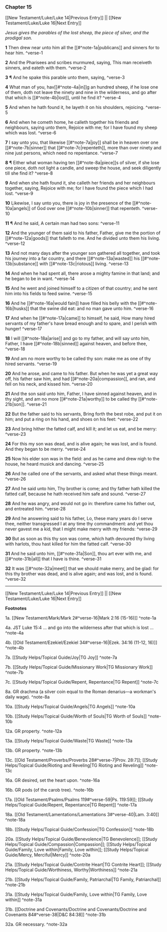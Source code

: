 ### Chapter 15

[[New Testament/Luke/Luke 14|Previous Entry]]  ||  [[New Testament/Luke/Luke 16|Next Entry]]

*Jesus gives the parables of the lost sheep, the piece of silver, and the prodigal son.*

**1**  Then drew near unto him all the [[#^note-1a|publicans]] and sinners for to hear him. ^verse-1

**2**    And the Pharisees and scribes murmured, saying, This man receiveth sinners, and eateth with them. ^verse-2

**3**  ¶ And he spake this parable unto them, saying, ^verse-3

**4**  What man of you, hav[[#^note-4a|in]]g an hundred sheep, if he lose one of them, doth not leave the ninety and nine in the wilderness, and go after that which is [[#^note-4b|lost]], until he find it? ^verse-4

**5**  And when he hath found it, he layeth it on his shoulders, rejoicing. ^verse-5

**6**  And when he cometh home, he calleth together his friends and neighbours, saying unto them, Rejoice with me; for I have found my sheep which was lost. ^verse-6

**7**  I say unto you, that likewise [[#^note-7a|joy]] shall be in heaven over one [[#^note-7b|sinner]] that [[#^note-7c|repenteth]], more than over ninety and nine just persons, which need no repentance. ^verse-7

**8**  ¶ Either what woman having ten [[#^note-8a|piece]]s of silver, if she lose one piece, doth not light a candle, and sweep the house, and seek diligently till she find it? ^verse-8

**9**  And when she hath found it, she calleth her friends and her neighbours together, saying, Rejoice with me; for I have found the piece which I had lost. ^verse-9

**10**  Likewise, I say unto you, there is joy in the presence of the [[#^note-10a|angels]] of God over one [[#^note-10b|sinner]] that repenteth. ^verse-10

**11**    ¶ And he said, A certain man had two sons: ^verse-11

**12**  And the younger of them said to his father, Father, give me the portion of [[#^note-12a|goods]] that falleth to me. And he divided unto them his living. ^verse-12

**13**  And not many days after the younger son gathered all together, and took his journey into a far country, and there [[#^note-13a|wasted]] his [[#^note-13b|substance]] with [[#^note-13c|riotous]] living. ^verse-13

**14**  And when he had spent all, there arose a mighty famine in that land; and he began to be in want. ^verse-14

**15**  And he went and joined himself to a citizen of that country; and he sent him into his fields to feed swine. ^verse-15

**16**  And he [[#^note-16a|would fain]] have filled his belly with the [[#^note-16b|husks]] that the swine did eat: and no man gave unto him. ^verse-16

**17**  And when he [[#^note-17a|came]] to himself, he said, How many hired servants of my father's have bread enough and to spare, and I perish with hunger! ^verse-17

**18**  I will [[#^note-18a|arise]] and go to my father, and will say unto him, Father, I have [[#^note-18b|sinned]] against heaven, and before thee, ^verse-18

**19**  And am no more worthy to be called thy son: make me as one of thy hired servants. ^verse-19

**20**  And he arose, and came to his father. But when he was yet a great way off, his father saw him, and had [[#^note-20a|compassion]], and ran, and fell on his neck, and kissed him. ^verse-20

**21**  And the son said unto him, Father, I have sinned against heaven, and in thy sight, and am no more [[#^note-21a|worthy]] to be called thy [[#^note-21b|son]]. ^verse-21

**22**  But the father said to his servants, Bring forth the best robe, and put it on him; and put a ring on his hand, and shoes on his feet: ^verse-22

**23**  And bring hither the fatted calf, and kill it; and let us eat, and be merry: ^verse-23

**24**  For this my son was dead, and is alive again; he was lost, and is found. And they began to be merry. ^verse-24

**25**  Now his elder son was in the field: and as he came and drew nigh to the house, he heard musick and dancing. ^verse-25

**26**  And he called one of the servants, and asked what these things meant. ^verse-26

**27**  And he said unto him, Thy brother is come; and thy father hath killed the fatted calf, because he hath received him safe and sound. ^verse-27

**28**  And he was angry, and would not go in: therefore came his father out, and entreated him. ^verse-28

**29**  And he answering said to his father, Lo, these many years do I serve thee, neither transgressed I at any time thy commandment: and yet thou never gavest me a kid, that I might make merry with my friends: ^verse-29

**30**  But as soon as this thy son was come, which hath devoured thy living with harlots, thou hast killed for him the fatted calf. ^verse-30

**31**  And he said unto him, [[#^note-31a|Son]], thou art ever with me, and [[#^note-31b|all]] that I have is thine. ^verse-31

**32**  It was [[#^note-32a|meet]] that we should make merry, and be glad: for this thy brother was dead, and is alive again; and was lost, and is found. ^verse-32


---
[[New Testament/Luke/Luke 14|Previous Entry]]  ||  [[New Testament/Luke/Luke 16|Next Entry]]


**Footnotes**


1a. [[New Testament/Mark/Mark 2#^verse-16|Mark 2:16 (15-16)]] ^note-1a

4a. JST Luke 15:4 ... and go into the wilderness after that which is lost ... ^note-4a

4b. [[Old Testament/Ezekiel/Ezekiel 34#^verse-16|Ezek. 34:16 (11-12, 16)]] ^note-4b

7a. [[Study Helps/Topical Guide/Joy|TG Joy]] ^note-7a

7b. [[Study Helps/Topical Guide/Missionary Work|TG Missionary Work]] ^note-7b

7c. [[Study Helps/Topical Guide/Repent, Repentance|TG Repent]] ^note-7c

8a. GR drachma (a silver coin equal to the Roman denarius—a workman's daily wage). ^note-8a

10a. [[Study Helps/Topical Guide/Angels|TG Angels]] ^note-10a

10b. [[Study Helps/Topical Guide/Worth of Souls|TG Worth of Souls]] ^note-10b

12a. GR property. ^note-12a

13a. [[Study Helps/Topical Guide/Waste|TG Waste]] ^note-13a

13b. GR property. ^note-13b

13c. [[Old Testament/Proverbs/Proverbs 28#^verse-7|Prov. 28:7]]; [[Study Helps/Topical Guide/Rioting and Reveling|TG Rioting and Reveling]] ^note-13c

16a. GR desired, set the heart upon. ^note-16a

16b. GR pods (of the carob tree). ^note-16b

17a. [[Old Testament/Psalms/Psalms 119#^verse-59|Ps. 119:59]]; [[Study Helps/Topical Guide/Repent, Repentance|TG Repent]] ^note-17a

18a. [[Old Testament/Lamentations/Lamentations 3#^verse-40|Lam. 3:40]] ^note-18a

18b. [[Study Helps/Topical Guide/Confession|TG Confession]] ^note-18b

20a. [[Study Helps/Topical Guide/Benevolence|TG Benevolence]]; [[Study Helps/Topical Guide/Compassion|Compassion]]; [[Study Helps/Topical Guide/Family, Love within|Family, Love within]]; [[Study Helps/Topical Guide/Mercy, Merciful|Mercy]] ^note-20a

21a. [[Study Helps/Topical Guide/Contrite Heart|TG Contrite Heart]]; [[Study Helps/Topical Guide/Worthiness, Worthy|Worthiness]] ^note-21a

21b. [[Study Helps/Topical Guide/Family, Patriarchal|TG Family, Patriarchal]] ^note-21b

31a. [[Study Helps/Topical Guide/Family, Love within|TG Family, Love within]] ^note-31a

31b. [[Doctrine and Covenants/Doctrine and Covenants/Doctrine and Covenants 84#^verse-38|D&C 84:38]] ^note-31b

32a. GR necessary. ^note-32a